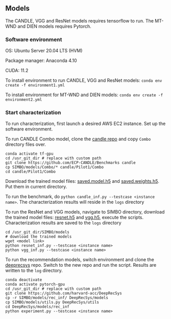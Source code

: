 ## Models

The CANDLE, VGG and ResNet models requires tensorflow to run. The MT-WND and DIEN models requires Pytorch.

### Software environment

OS: Ubuntu Server 20.04 LTS (HVM)

Package manager: Anaconda 4.10

CUDA: 11.2 

To install environment to run CANDLE, VGG and ResNet models:
```conda env create -f environment1.yml```

To install environment for MT-WND and DIEN models:
```conda env create -f environment2.yml```

### Start characterization

To run characterization, first launch a desired AWS EC2 instance. Set up the software environment.

To run CANDLE Combo model, clone the [candle repo](https://github.com/ECP-CANDLE/Benchmarks) and copy ```Combo``` directory files over.

```shell
conda activate tf-gpu
cd /usr_git_dir # replace with custom path
git clone https://github.com/ECP-CANDLE/Benchmarks candle
cp SIMBO/models/Combo/* candle/Pilot1/Combo
cd candle/Pilot1/Combo
```
Download the trained model files: [saved.model.h5](http://ftp.mcs.anl.gov/pub/candle/public/benchmarks/Pilot1/combo/saved.model.h5) and [saved.weights.h5](http://ftp.mcs.anl.gov/pub/candle/public/benchmarks/Pilot1/combo/saved.weights.h5). Put them in current directory.

To run the benchmark, do ```python candle_inf.py --testcase <instance name>```. The characterization results will reside in the ```logs``` directory

To run the ResNet and VGG models, navigate to SIMBO directory, download the trained model files: [resnet.h5](https://drive.google.com/file/d/1aCpICrCKuU7QFIG73jLXWwtTfWIVAFWL/view?usp=sharing) and [vgg.h5](https://drive.google.com/file/d/17F_GGAnKU23M5I4VEZUtU2TmPIqjp34E/view?usp=sharing), execute the scripts. Characterization results are saved to the ```logs``` directory

```shell
cd /usr_git_dir/SIMBO/models
# download the trained models
wget <model link>
python resnet_inf.py --testcase <instance name>
python vgg_inf.py --testcase <instance name>
```

To run the recommendation models, switch environment and clone the [deeprecsys](https://github.com/harvard-acc/DeepRecSys) repo. Switch to the new repo and run the script. Results are written to the ```log``` directory. 
``` shell
conda deactivate
conda activate pytorch-gpu
cd /usr_git_dir # replace with custom path
git clone https://github.com/harvard-acc/DeepRecSys
cp -r SIMBO/models/rec_inf/ DeepRecSys/models
cp SIMBO/models/utils.py DeepRecSys/utils
cd DeepRecSys/models/rec_inf
python experiment.py --testcase <instance name>
```

